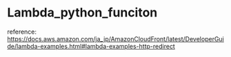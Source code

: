 # Lambda_python_funciton
reference: https://docs.aws.amazon.com/ja_jp/AmazonCloudFront/latest/DeveloperGuide/lambda-examples.html#lambda-examples-http-redirect

